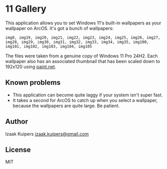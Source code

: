 # 11 Gallery

This application allows you to set Windows 11's built-in wallpapers as your wallpaper on ArcOS. It's got a bunch of wallpapers:

```
img0, img19, img20, img21, img22, img23, img24, img25, img26, img27, img28, img29, img30, img31, img32, img33, img34, img35, img100, img101, img102, img103, img104, img105
```

The files were taken from a genuine copy of Windows 11 Pro 24H2. Each wallpaper also has an associated thumbnail that has been scaled down to 192x120 using [paint.net](https://getpaint.net/).

## Known problems

- This application can become quite laggy if your system isn't super fast.
- It takes a second for ArcOS to catch up when you select a wallpaper, because the wallpapers are quite large. Be patient.

## Author

Izaak Kuipers [izaak.kuipers@gmail.com](mailto:izaak.kuipers@gmail.com)

## License

MIT
